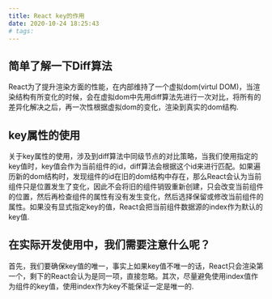 ```yaml
---
title: React key的作用
date: 2020-10-24 18:25:43
# tags: 
---
```

## 简单了解一下Diff算法
React为了提升渲染方面的性能，在内部维持了一个虚拟dom(virtul DOM)，当渲染结构有所变化的时候，会在虚拟dom中先用diff算法先进行一次对比，将所有的差异化解决之后，再一次性根据虚拟dom的变化，渲染到真实的dom结构.

## key属性的使用
关于key属性的使用，涉及到diff算法中同级节点的对比策略，当我们使用指定的key值时，key值会作为当前组件的id，diff算法会根据这个id来进行匹配。如果遍历新的dom结构时，发现组件的id在旧的dom结构中存在，那么React会认为当前组件只是位置发生了变化，因此不会将旧的组件销毁重新创建，只会改变当前组件的位置，然后再检查组件的属性有没有发生变化，然后选择保留或修改当前组件的属性。如果没有显式指定key的值，React会把当前组件数据源的index作为默认的key值.

## 在实际开发使用中，我们需要注意什么呢？
首先，我们要确保key值的唯一，事实上如果key值不唯一的话，React只会渲染第一个，剩下的React会认为是同一项，直接忽略。其次，尽量避免使用index值作为组件的key值，使用index作为key不能保证一定是唯一的.
